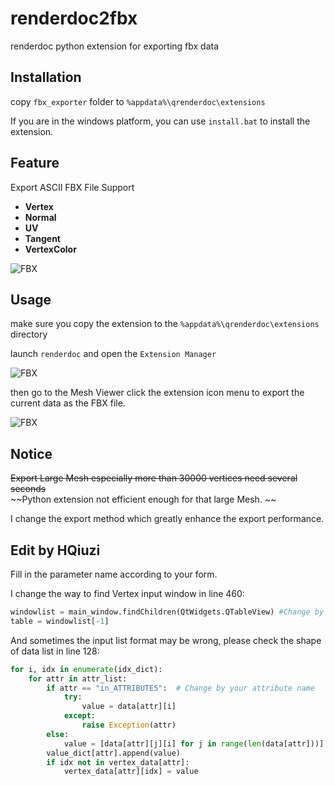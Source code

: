# renderdoc2fbx
renderdoc python extension for exporting fbx data

## Installation

copy `fbx_exporter` folder to `%appdata%\qrenderdoc\extensions`

If you are in the windows platform, you can use `install.bat` to install the extension.

## Feature

Export ASCII FBX File Support

+ **Vertex** 
+ **Normal** 
+ **UV**
+ **Tangent**
+ **VertexColor**

![FBX](image/01.png)

## Usage

make sure you copy the extension to the `%appdata%\qrenderdoc\extensions` directory

launch `renderdoc` and open the `Extension Manager`

![FBX](image/02.png)

then go to the Mesh Viewer click the extension icon menu to export the current data as the FBX file.

![FBX](image/03.png)

## Notice 

~~Export Large Mesh especially more than 30000 vertices need several seconds~~  
~~Python extension not efficient enough for that large Mesh. ~~

I change the export method which greatly enhance the export performance. 

## Edit by HQiuzi

Fill in the parameter name according to your form.

I change the way to find Vertex input window in line 460:

``` Python
windowlist = main_window.findChildren(QtWidgets.QTableView) #Change by your window name
table = windowlist[-1]
```
And sometimes the input list format may be wrong, please check the shape of data list in line 128:
``` Python
for i, idx in enumerate(idx_dict):
    for attr in attr_list:
        if attr == "in_ATTRIBUTE5":  # Change by your attribute name
            try:
                value = data[attr][i]
            except:
                raise Exception(attr)
        else:
            value = [data[attr][j][i] for j in range(len(data[attr]))]
        value_dict[attr].append(value)
        if idx not in vertex_data[attr]:
            vertex_data[attr][idx] = value
```